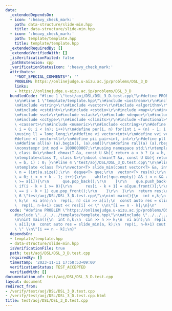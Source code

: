 ```yaml
---
data:
  _extendedDependsOn:
  - icon: ':heavy_check_mark:'
    path: data-structure/slide-min.hpp
    title: data-structure/slide-min.hpp
  - icon: ':heavy_check_mark:'
    path: template/template.hpp
    title: template/template.hpp
  _extendedRequiredBy: []
  _extendedVerifiedWith: []
  _isVerificationFailed: false
  _pathExtension: cpp
  _verificationStatusIcon: ':heavy_check_mark:'
  attributes:
    '*NOT_SPECIAL_COMMENTS*': ''
    PROBLEM: https://onlinejudge.u-aizu.ac.jp/problems/DSL_3_D
    links:
    - https://onlinejudge.u-aizu.ac.jp/problems/DSL_3_D
  bundledCode: "#line 1 \"test/aoj/DSL/DSL_3_D.test.cpp\"\n#define PROBLEM \"https://onlinejudge.u-aizu.ac.jp/problems/DSL_3_D\"\
    \n\n#line 1 \"template/template.hpp\"\n#include <iostream>\r\n#include <cmath>\r\
    \n#include <string>\r\n#include <vector>\r\n#include <algorithm>\r\n#include <tuple>\r\
    \n#include <cstdint>\r\n#include <cstdio>\r\n#include <map>\r\n#include <queue>\r\
    \n#include <set>\r\n#include <stack>\r\n#include <deque>\r\n#include <bitset>\r\
    \n#include <cctype>\r\n#include <climits>\r\n#include <functional>\r\n#include\
    \ <cassert>\r\n#include <numeric>\r\n#include <cstring>\r\n#define rep(i, n) for(int\
    \ i = 0; i < (n); i++)\r\n#define per(i, n) for(int i = (n) - 1; i >= 0; i--)\r\
    \nusing ll = long long;\r\n#define vi vector<int>\r\n#define vvi vector<vi>\r\n\
    #define vl vector<ll>\r\n#define pii pair<int, int>\r\n#define pll pair<ll, ll>\r\
    \n#define all(a) (a).begin(), (a).end()\r\n#define rall(a) (a).rbegin(), (a).rend()\r\
    \nconstexpr int mod = 1000000007;\r\nusing namespace std;\r\ntemplate<class T,\
    \ class U>\r\nbool chmax(T &a, const U &b){ return a < b ? (a = b, 1) : 0; }\r\
    \ntemplate<class T, class U>\r\nbool chmin(T &a, const U &b){ return a > b ? (a\
    \ = b, 1) : 0; }\n#line 4 \"test/aoj/DSL/DSL_3_D.test.cpp\"\n\n#line 1 \"data-structure/slide-min.hpp\"\
    \ntemplate <class T>\r\nvector<T> slide_min(const vector<T> &a, int k){\r\n  int\
    \ n = (int)a.size();\r\n  deque<T> que;\r\n  vector<T> res(n);\r\n  for(int i\
    \ = 0; i < n + k - 1; i++){\r\n    while(!que.empty() && i < n && a[que.back()]\
    \ >= a[i]){\r\n      que.pop_back();\r\n    }\r\n    que.push_back(i);\r\n   \
    \ if(i - k + 1 >= 0){\r\n      res[i - k + 1] = a[que.front()];\r\n      if(que.front()\
    \ == i - k + 1) que.pop_front();\r\n    }\r\n  }\r\n  return res;\r\n}\n#line\
    \ 6 \"test/aoj/DSL/DSL_3_D.test.cpp\"\n\nint main(){\n  int n,k;\n  cin >> n >>\
    \ k;\n  vi a(n);\n  rep(i, n) cin >> a[i];\n  const auto res = slide_min(a, k);\n\
    \  rep(i, n-k+1) cout << res[i] << \" \\n\"[i == n - k];\n}\n"
  code: "#define PROBLEM \"https://onlinejudge.u-aizu.ac.jp/problems/DSL_3_D\"\n\n\
    #include \"../../../template/template.hpp\"\n\n#include \"../../../data-structure/slide-min.hpp\"\
    \n\nint main(){\n  int n,k;\n  cin >> n >> k;\n  vi a(n);\n  rep(i, n) cin >>\
    \ a[i];\n  const auto res = slide_min(a, k);\n  rep(i, n-k+1) cout << res[i] <<\
    \ \" \\n\"[i == n - k];\n}"
  dependsOn:
  - template/template.hpp
  - data-structure/slide-min.hpp
  isVerificationFile: true
  path: test/aoj/DSL/DSL_3_D.test.cpp
  requiredBy: []
  timestamp: '2023-11-11 17:58:53+09:00'
  verificationStatus: TEST_ACCEPTED
  verifiedWith: []
documentation_of: test/aoj/DSL/DSL_3_D.test.cpp
layout: document
redirect_from:
- /verify/test/aoj/DSL/DSL_3_D.test.cpp
- /verify/test/aoj/DSL/DSL_3_D.test.cpp.html
title: test/aoj/DSL/DSL_3_D.test.cpp
---
```

